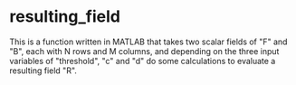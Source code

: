 # resulting_field
This is a function written in MATLAB that takes two scalar fields of "F" and "B", each with N rows and M columns, and depending on the three input variables of "threshold", "c" and "d" do some calculations to evaluate a resulting field "R". 
